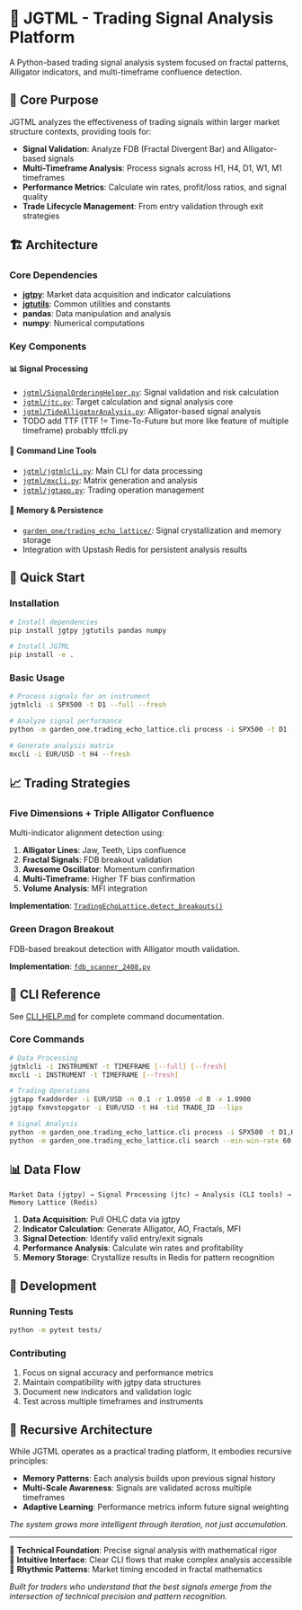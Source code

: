 # 🐊 JGTML - Trading Signal Analysis Platform

A Python-based trading signal analysis system focused on fractal patterns, Alligator indicators, and multi-timeframe confluence detection.

## 🎯 Core Purpose

JGTML analyzes the effectiveness of trading signals within larger market structure contexts, providing tools for:

- **Signal Validation**: Analyze FDB (Fractal Divergent Bar) and Alligator-based signals
- **Multi-Timeframe Analysis**: Process signals across H1, H4, D1, W1, M1 timeframes  
- **Performance Metrics**: Calculate win rates, profit/loss ratios, and signal quality
- **Trade Lifecycle Management**: From entry validation through exit strategies

## 🏗️ Architecture

### Core Dependencies
- **[jgtpy](https://pypi.org/project/jgtpy/)**: Market data acquisition and indicator calculations
- **[jgtutils](https://pypi.org/project/jgtutils/)**: Common utilities and constants
- **pandas**: Data manipulation and analysis
- **numpy**: Numerical computations

### Key Components

#### 📊 Signal Processing
- [`jgtml/SignalOrderingHelper.py`](jgtml/SignalOrderingHelper.py): Signal validation and risk calculation
- [`jgtml/jtc.py`](jgtml/jtc.py): Target calculation and signal analysis core
- [`jgtml/TideAlligatorAnalysis.py`](jgtml/TideAlligatorAnalysis.py): Alligator-based signal analysis
- TODO add TTF (TTF != Time-To-Future but more like feature of multiple timeframe)  probably ttfcli.py

#### 🚀 Command Line Tools
- [`jgtml/jgtmlcli.py`](jgtml/jgtmlcli.py): Main CLI for data processing
- [`jgtml/mxcli.py`](jgtml/mxcli.py): Matrix generation and analysis
- [`jgtml/jgtapp.py`](jgtml/jgtapp.py): Trading operation management

#### 🧬 Memory & Persistence  
- [`garden_one/trading_echo_lattice/`](garden_one/trading_echo_lattice/): Signal crystallization and memory storage
- Integration with Upstash Redis for persistent analysis results

## 🚀 Quick Start

### Installation
```bash
# Install dependencies
pip install jgtpy jgtutils pandas numpy

# Install JGTML
pip install -e .
```

### Basic Usage
```bash
# Process signals for an instrument
jgtmlcli -i SPX500 -t D1 --full --fresh

# Analyze signal performance  
python -m garden_one.trading_echo_lattice.cli process -i SPX500 -t D1 -d S

# Generate analysis matrix
mxcli -i EUR/USD -t H4 --fresh
```

## 📈 Trading Strategies

### Five Dimensions + Triple Alligator Confluence
Multi-indicator alignment detection using:
1. **Alligator Lines**: Jaw, Teeth, Lips confluence
2. **Fractal Signals**: FDB breakout validation  
3. **Awesome Oscillator**: Momentum confirmation
4. **Multi-Timeframe**: Higher TF bias confirmation
5. **Volume Analysis**: MFI integration

**Implementation**: [`TradingEchoLattice.detect_breakouts()`](garden_one/trading_echo_lattice/src/echo_lattice_core.py#L273)

### Green Dragon Breakout
FDB-based breakout detection with Alligator mouth validation.

**Implementation**: [`fdb_scanner_2408.py`](jgtml/fdb_scanner_2408.py)

## 🔧 CLI Reference

See [CLI_HELP.md](CLI_HELP.md) for complete command documentation.

### Core Commands
```bash
# Data Processing
jgtmlcli -i INSTRUMENT -t TIMEFRAME [--full] [--fresh]
mxcli -i INSTRUMENT -t TIMEFRAME [--fresh]

# Trading Operations  
jgtapp fxaddorder -i EUR/USD -n 0.1 -r 1.0950 -d B -x 1.0900
jgtapp fxmvstopgator -i EUR/USD -t H4 -tid TRADE_ID --lips

# Signal Analysis
python -m garden_one.trading_echo_lattice.cli process -i SPX500 -t D1,H4 -d S
python -m garden_one.trading_echo_lattice.cli search --min-win-rate 60
```

## 📊 Data Flow

```
Market Data (jgtpy) → Signal Processing (jtc) → Analysis (CLI tools) → Memory Lattice (Redis)
```

1. **Data Acquisition**: Pull OHLC data via jgtpy
2. **Indicator Calculation**: Generate Alligator, AO, Fractals, MFI
3. **Signal Detection**: Identify valid entry/exit signals  
4. **Performance Analysis**: Calculate win rates and profitability
5. **Memory Storage**: Crystallize results in Redis for pattern recognition

## 🧪 Development

### Running Tests
```bash
python -m pytest tests/
```

### Contributing
1. Focus on signal accuracy and performance metrics
2. Maintain compatibility with jgtpy data structures
3. Document new indicators and validation logic
4. Test across multiple timeframes and instruments

## 🔄 Recursive Architecture

While JGTML operates as a practical trading platform, it embodies recursive principles:

- **Memory Patterns**: Each analysis builds upon previous signal history
- **Multi-Scale Awareness**: Signals are validated across multiple timeframes
- **Adaptive Learning**: Performance metrics inform future signal weighting

*The system grows more intelligent through iteration, not just accumulation.*

---

🧠 **Technical Foundation**: Precise signal analysis with mathematical rigor  
🌸 **Intuitive Interface**: Clear CLI flows that make complex analysis accessible  
🎵 **Rhythmic Patterns**: Market timing encoded in fractal mathematics

*Built for traders who understand that the best signals emerge from the intersection of technical precision and pattern recognition.*
